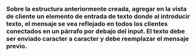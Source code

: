 ### Sobre la estructura anteriormente creada, agregar en la vista de cliente un elemento de entrada de texto donde al introducir texto, el mensaje se vea reflejado en todos los clientes conectados en un párrafo por debajo del input. El texto debe ser enviado caracter a caracter y debe reemplazar el mensaje previo.
